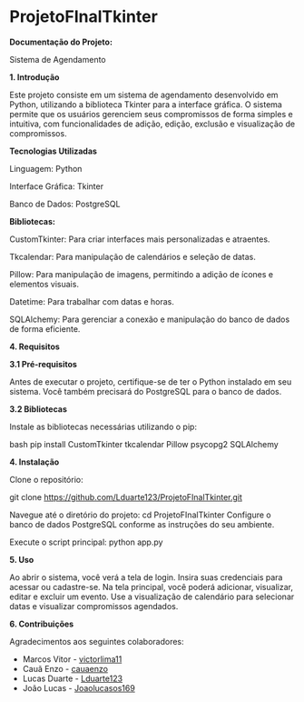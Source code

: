 # ProjetoFInalTkinter
**Documentação do Projeto:**

Sistema de Agendamento

**1. Introdução**

Este projeto consiste em um sistema de agendamento desenvolvido em Python, utilizando a biblioteca Tkinter para a interface gráfica. O sistema permite que os usuários gerenciem seus compromissos de forma simples e intuitiva, com funcionalidades de adição, edição, exclusão e visualização de compromissos.

**Tecnologias Utilizadas**

Linguagem: Python

Interface Gráfica: Tkinter

Banco de Dados: PostgreSQL

**Bibliotecas:**

CustomTkinter: Para criar interfaces mais personalizadas e atraentes.

Tkcalendar: Para manipulação de calendários e seleção de datas.

Pillow: Para manipulação de imagens, permitindo a adição de ícones e elementos visuais.

Datetime: Para trabalhar com datas e horas.

SQLAlchemy: Para gerenciar a conexão e manipulação do banco de dados de forma eficiente.

**4. Requisitos**

**3.1 Pré-requisitos**

Antes de executar o projeto, certifique-se de ter o Python instalado em seu sistema. Você também precisará do PostgreSQL para o banco de dados.

**3.2 Bibliotecas**

Instale as bibliotecas necessárias utilizando o pip:

bash
pip install CustomTkinter tkcalendar Pillow psycopg2 SQLAlchemy

**4. Instalação**

Clone o repositório:

git clone https://github.com/Lduarte123/ProjetoFInalTkinter.git

Navegue até o diretório do projeto:
cd ProjetoFInalTkinter
Configure o banco de dados PostgreSQL conforme as instruções do seu ambiente.

Execute o script principal:
python app.py

**5. Uso**

Ao abrir o sistema, você verá a tela de login. Insira suas credenciais para acessar ou cadastre-se.
Na tela principal, você poderá adicionar, visualizar, editar e excluir um evento.
Use a visualização de calendário para selecionar datas e visualizar compromissos agendados.

**6. Contribuições**

Agradecimentos aos seguintes colaboradores:
- Marcos Vitor - [victorlima11](https://github.com/victorlima11)
- Cauã Enzo - [cauaenzo](https://github.com/cauaenzo)
- Lucas Duarte - [Lduarte123](https://github.com/Lduarte123/)
- João Lucas - [Joaolucasos169](https://github.com/Joaolucasos169)

